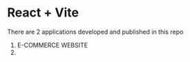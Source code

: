 # React + Vite

There are 2 applications developed and published in this repo
1. E-COMMERCE WEBSITE
2. 
